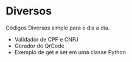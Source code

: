 # Diversos

Códigos Diversos simple para o dia a dia.

- Validador de CPF e CNPJ
- Gerador de QrCode
- Exemplo de get e set em uma classe Python 

